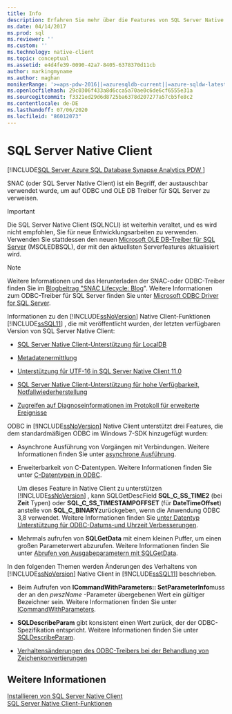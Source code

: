 ```yaml
---
title: Info
description: Erfahren Sie mehr über die Features von SQL Server Native Client (SNAC). SQL Server Native Client bezieht sich auf ODBC-und OLE DB Treiber für SQL Server.
ms.date: 04/14/2017
ms.prod: sql
ms.reviewer: ''
ms.custom: ''
ms.technology: native-client
ms.topic: conceptual
ms.assetid: e4d4fe39-0090-42a7-8405-6378370d11cb
author: markingmyname
ms.author: maghan
monikerRange: '>=aps-pdw-2016||=azuresqldb-current||=azure-sqldw-latest||>=sql-server-2016||=sqlallproducts-allversions||>=sql-server-linux-2017||=azuresqldb-mi-current'
ms.openlocfilehash: 29c0306f433a8d6cca5a70ae0c6de6cf6555e31a
ms.sourcegitcommit: f3321ed29d6d8725ba6378d207277a57cb5fe8c2
ms.contentlocale: de-DE
ms.lasthandoff: 07/06/2020
ms.locfileid: "86012073"
---
```

# <a name="sql-server-native-client"></a>SQL Server Native Client
[!INCLUDE[SQL Server Azure SQL Database Synapse Analytics PDW ](../../includes/applies-to-version/sql-asdb-asdbmi-asa-pdw.md)]

SNAC (oder SQL Server Native Client) ist ein Begriff, der austauschbar verwendet wurde, um auf ODBC und OLE DB Treiber für SQL Server zu verweisen.

> [!IMPORTANT] 
> Die SQL Server Native Client (SQLNCLI) ist weiterhin veraltet, und es wird nicht empfohlen, Sie für neue Entwicklungsarbeiten zu verwenden. Verwenden Sie stattdessen den neuen [Microsoft OLE DB-Treiber für SQL Server](../../connect/oledb/oledb-driver-for-sql-server.md) (MSOLEDBSQL), der mit den aktuellsten Serverfeatures aktualisiert wird.

> [!NOTE]
> Weitere Informationen und das Herunterladen der SNAC-oder ODBC-Treiber finden Sie im [Blogbeitrag "SNAC Lifecycle: Blog](https://blogs.msdn.microsoft.com/sqlreleaseservices/snac-lifecycle-explained/)".
> Weitere Informationen zum ODBC-Treiber für SQL Server finden Sie unter [Microsoft ODBC Driver for SQL Server](../../connect/odbc/microsoft-odbc-driver-for-sql-server.md).  

 Informationen zu den [!INCLUDE[ssNoVersion](../../includes/ssnoversion-md.md)] Native Client-Funktionen [!INCLUDE[ssSQL11](../../includes/sssql11-md.md)] , die mit veröffentlicht wurden, der letzten verfügbaren Version von SQL Server Native Client:

-   [SQL Server Native Client-Unterstützung für LocalDB](../../relational-databases/native-client/features/sql-server-native-client-support-for-localdb.md)  

-   [Metadatenermittlung](../../relational-databases/native-client/features/metadata-discovery.md)  

-   [Unterstützung für UTF-16 in SQL Server Native Client 11.0](../../relational-databases/native-client/features/utf-16-support-in-sql-server-native-client-11-0.md)  

-   [SQL Server Native Client-Unterstützung für hohe Verfügbarkeit, Notfallwiederherstellung](../../relational-databases/native-client/features/sql-server-native-client-support-for-high-availability-disaster-recovery.md)  

-   [Zugreifen auf Diagnoseinformationen im Protokoll für erweiterte Ereignisse](../../relational-databases/native-client/features/accessing-diagnostic-information-in-the-extended-events-log.md)  

ODBC in [!INCLUDE[ssNoVersion](../../includes/ssnoversion-md.md)] Native Client unterstützt drei Features, die dem standardmäßigen ODBC im Windows 7-SDK hinzugefügt wurden:  

-   Asynchrone Ausführung von Vorgängen mit Verbindungen. Weitere Informationen finden Sie unter [asynchrone Ausführung](https://go.microsoft.com/fwlink/?LinkID=191493).  

-   Erweiterbarkeit von C-Datentypen. Weitere Informationen finden Sie unter [C-Datentypen in ODBC](https://go.microsoft.com/fwlink/?LinkID=191495).  

     Um dieses Feature in Native Client zu unterstützen [!INCLUDE[ssNoVersion](../../includes/ssnoversion-md.md)] , kann SQLGetDescField **SQL_C_SS_TIME2** (bei **Zeit** Typen) oder **SQL_C_SS_TIMESTAMPOFFSET** (für **DateTimeOffset**) anstelle von **SQL_C_BINARY**zurückgeben, wenn die Anwendung ODBC 3,8 verwendet. Weitere Informationen finden Sie [unter Datentyp Unterstützung für ODBC-Datums-und Uhrzeit Verbesserungen](../../relational-databases/native-client-odbc-date-time/data-type-support-for-odbc-date-and-time-improvements.md).  

-   Mehrmals aufrufen von **SQLGetData** mit einem kleinen Puffer, um einen großen Parameterwert abzurufen. Weitere Informationen finden Sie unter [Abrufen von Ausgabeparametern mit SQLGetData](https://go.microsoft.com/fwlink/?LinkID=191494).  

 In den folgenden Themen werden Änderungen des Verhaltens von [!INCLUDE[ssNoVersion](../../includes/ssnoversion-md.md)] Native Client in [!INCLUDE[ssSQL11](../../includes/sssql11-md.md)] beschrieben.  

-   Beim Aufrufen von **ICommandWithParameters:: SetParameterInfo**muss der an den *pwszName* -Parameter übergebenen Wert ein gültiger Bezeichner sein. Weitere Informationen finden Sie unter [ICommandWithParameters](../../relational-databases/native-client-ole-db-interfaces/icommandwithparameters.md).  

-   **SQLDescribeParam** gibt konsistent einen Wert zurück, der der ODBC-Spezifikation entspricht. Weitere Informationen finden Sie unter [SQLDescribeParam](../../relational-databases/native-client-odbc-api/sqldescribeparam.md).  

-   [Verhaltensänderungen des ODBC-Treibers bei der Behandlung von Zeichenkonvertierungen](../../relational-databases/native-client/features/odbc-driver-behavior-change-when-handling-character-conversions.md)  

## <a name="see-also"></a>Weitere Informationen  
[Installieren von SQL Server Native Client](../../relational-databases/native-client/applications/installing-sql-server-native-client.md)  
 [SQL Server Native Client-Funktionen](../../relational-databases/native-client/features/sql-server-native-client-features.md)  
